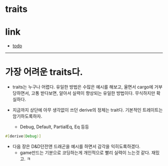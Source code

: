 # traits

# link

- [todo]()

<hr />

# 가장 어려운 traits다.

- traits는 누구나 어렵다. 유일한 방법은 수많은 예시를 해보고, 울면서 cargo에 거부 당하면서, 고통 받다보면, 알아서 실력이 향상되는 유일한 방법이다. 무식하지만 확실하다.

- 지금까지 상단에 아무 생각없이 쓰던 derive의 정체는 trait다. 기본적인 트레이트는 암기하도록하자.
  - Debug, Default, PartialEq, Eq 등등

```rs
#[derive(Debug)]

```

- 다음 장은 D&D던전앤 드래곤을 예시를 하면서 감각을 익히도록하겠다.
  - game만드는 기분으로 코딩하는게 개인적으로 빨리 실력이 느는것 같다. 재밌고. ㅋ
